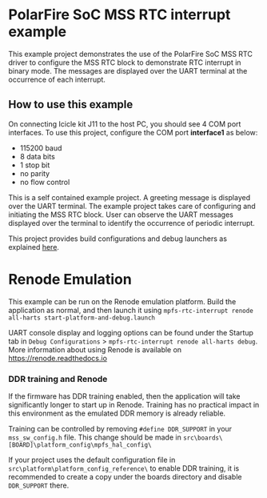 # PolarFire SoC MSS RTC interrupt example
This example project demonstrates the use of the PolarFire SoC MSS RTC driver to
configure the MSS RTC block to demonstrate RTC interrupt in binary mode. The
messages are displayed over the UART terminal at the occurrence of each interrupt.

## How to use this example
On connecting Icicle kit J11 to the host PC, you should see 4 COM port interfaces.
To use this project, configure the COM port **interface1** as below:
 - 115200 baud
 - 8 data bits
 - 1 stop bit
 - no parity
 - no flow control

This is a self contained example project. A greeting message is displayed over
the UART terminal. The example project takes care of configuring and initiating
the MSS RTC block. User can observe the UART messages displayed over the terminal
to identify the occurrence of periodic interrupt.

This project provides build configurations and debug launchers as explained
[here](https://mi-v-ecosystem.github.io/redirects/repo-polarfire-soc-bare-metal-examples).

# Renode Emulation
This example can be run on the Renode emulation platform. Build the application as normal, and then launch it using `mpfs-rtc-interrupt renode all-harts start-platform-and-debug.launch`

UART console display and logging options can be found under the Startup tab in `Debug Configurations` > `mpfs-rtc-interrupt renode all-harts debug`. More information about using Renode is available on https://renode.readthedocs.io

### DDR training and Renode
If the firmware has DDR training enabled, then the application will take significantly longer to start up in Renode. Training has no practical impact in this environment as the emulated DDR memory is already reliable.

Training can be controlled by removing `#define DDR_SUPPORT` in your `mss_sw_config.h` file. This change should be made in `src\boards\[BOARD]\platform_config\mpfs_hal_config\`

If your project uses the default configuration file in `src\platform\platform_config_reference\` to enable DDR training, it is recommended to create a copy under the boards directory and disable `DDR_SUPPORT` there.
